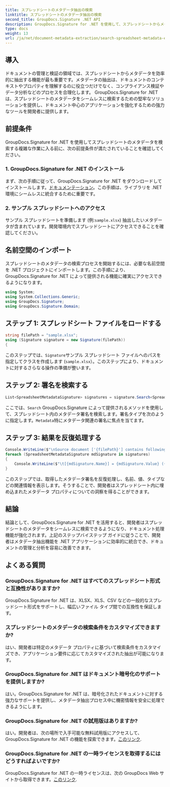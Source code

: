 ```yaml
---
title: スプレッドシートのメタデータ抽出の検索
linktitle: スプレッドシートのメタデータ抽出の検索
second_title: GroupDocs.Signature .NET API
description: GroupDocs.Signature for .NET を使用して、スプレッドシートからメタデータを効率的に抽出します。ドキュメントの管理と分析を簡単に強化します。
type: docs
weight: 13
url: /ja/net/document-metadata-extraction/search-spreadsheet-metadata-extraction/
---
```

## 導入
ドキュメントの管理と検証の領域では、スプレッドシートからメタデータを効率的に抽出する機能が最も重要です。メタデータの抽出は、ドキュメントのコンテキストやプロパティを理解するのに役立つだけでなく、コンプライアンス検証やデータ分析などのプロセスを合理化します。 GroupDocs.Signature for .NET は、スプレッドシートのメタデータをシームレスに検索するための堅牢なソリューションを提供し、ドキュメント中心のアプリケーションを強化するための強力なツールを開発者に提供します。
## 前提条件
GroupDocs.Signature for .NET を使用してスプレッドシートのメタデータを検索する複雑な作業に入る前に、次の前提条件が満たされていることを確認してください。
### 1. GroupDocs.Signature for .NET のインストール
まず、次の手順に従って、GroupDocs.Signature for .NET をダウンロードしてインストールします。[ドキュメンテーション](https://reference.groupdocs.com/signature/net/)。この手順は、ライブラリを .NET 環境にシームレスに統合するために重要です。
### 2. サンプル スプレッドシートへのアクセス
サンプル スプレッドシートを準備します (例:`sample.xlsx`) 抽出したいメタデータが含まれています。開発環境内でスプレッドシートにアクセスできることを確認してください。

## 名前空間のインポート
スプレッドシートのメタデータの検索プロセスを開始するには、必要な名前空間を .NET プロジェクトにインポートします。この手順により、GroupDocs.Signature for .NET によって提供される機能に確実にアクセスできるようになります。

```csharp
using System;
using System.Collections.Generic;
using GroupDocs.Signature;
using GroupDocs.Signature.Domain;
```
## ステップ 1: スプレッドシート ファイルをロードする
```csharp
string filePath = "sample.xlsx";
using (Signature signature = new Signature(filePath))
{
```
このステップでは、`Signature`サンプル スプレッドシート ファイルへのパスを指定してクラスを作成します (`sample.xlsx`）。このステップにより、ドキュメントに対するさらなる操作の準備が整います。
## ステップ 2: 署名を検索する
```csharp
List<SpreadsheetMetadataSignature> signatures = signature.Search<SpreadsheetMetadataSignature>(SignatureType.Metadata);
```
ここでは、`Search` GroupDocs.Signature によって提供されるメソッドを使用して、スプレッドシート内のメタデータ署名を検索します。署名タイプを次のように指定します。`Metadata`特にメタデータ関連の署名に焦点を当てます。
## ステップ 3: 結果を反復処理する
```csharp
Console.WriteLine($"\nSource document ['{filePath}'] contains following signatures.");
foreach (SpreadsheetMetadataSignature mdSignature in signatures)
{
    Console.WriteLine($"\t[{mdSignature.Name}] = {mdSignature.Value} ({mdSignature.Type})");
}
```
このステップでは、取得したメタデータ署名を反復処理し、名前、値、タイプなどの関連情報を表示します。そうすることで、開発者はスプレッドシート内に埋め込まれたメタデータ プロパティについての洞察を得ることができます。

## 結論
結論として、GroupDocs.Signature for .NET を活用すると、開発者はスプレッドシートのメタデータをシームレスに検索できるようになり、ドキュメント処理機能が強化されます。上記のステップバイステップ ガイドに従うことで、開発者はメタデータ抽出機能を .NET アプリケーションに効率的に統合でき、ドキュメントの管理と分析を容易に改善できます。
## よくある質問
### GroupDocs.Signature for .NET はすべてのスプレッドシート形式と互換性がありますか?
GroupDocs.Signature for .NET は、XLSX、XLS、CSV などの一般的なスプレッドシート形式をサポートし、幅広いファイル タイプ間での互換性を保証します。
### スプレッドシートのメタデータの検索条件をカスタマイズできますか?
はい、開発者は特定のメタデータ プロパティに基づいて検索条件をカスタマイズでき、アプリケーション要件に応じてカスタマイズされた抽出が可能になります。
### GroupDocs.Signature for .NET はドキュメント暗号化のサポートを提供しますか?
はい。GroupDocs.Signature for .NET は、暗号化されたドキュメントに対する強力なサポートを提供し、メタデータ抽出プロセス中に機密情報を安全に処理できるようにします。
### GroupDocs.Signature for .NET の試用版はありますか?
はい。開発者は、次の場所で入手可能な無料試用版にアクセスして、GroupDocs.Signature for .NET の機能を探索できます。[このリンク](https://releases.groupdocs.com/).
### GroupDocs.Signature for .NET の一時ライセンスを取得するにはどうすればよいですか?
 GroupDocs.Signature for .NET の一時ライセンスは、次の GroupDocs Web サイトから取得できます。[このリンク](https://purchase.groupdocs.com/temporary-license/).